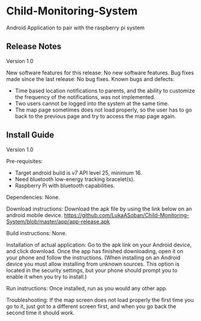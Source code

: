 # Child-Monitoring-System
Android Application to pair with the raspberry pi system

## Release Notes
Version 1.0

New software features for this release: No new software features.
Bug fixes made since the last release: No bug fixes.
Known bugs and defects:
- Time based location notifications to parents, and the ability to customize the frequency of the notifications, was not implemented.
- Two users cannot be logged into the system at the same time.
- The map page sometimes does not load properly, so the user has to go back to the previous page and try to access the map page again.


## Install Guide
Version 1.0

Pre-requisites:
- Target android build is v7 API level 25, minimum 16.
- Need bluetooth low-energy tracking bracelet(s).
- Raspberry Pi with bluetooth capabilities.

Dependencies: None.

Download instructions: Download the apk file by using the link below on an android mobile device.
https://github.com/LukaASoban/Child-Monitoring-System/blob/master/app/app-release.apk

Build instructions: None.

Installation of actual application: Go to the apk link on your Android device, and click download. Once the app has finished downloading, open it on your phone and follow the instructions. (When installing on an Android device you must allow installing from unknown sources. This option is located in the security settings, but your phone should prompt you to enable it when you try to install.)

Run instructions: Once installed, run as you would any other app.

Troubleshooting: If the map screen does not load properly the first time you go to it, just got to a different screen first, and when you go back the second time it should work.
